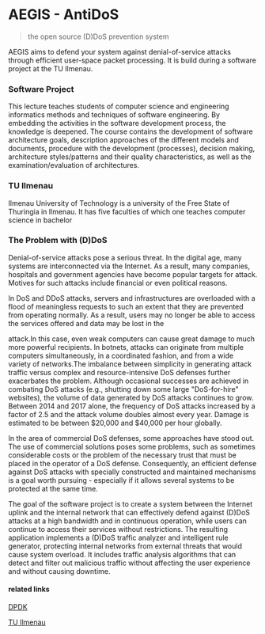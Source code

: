 # AEGIS - AntiDoS

> the open source (D)DoS prevention system

AEGIS aims to defend your system against denial-of-service attacks through efficient user-space packet processing. It is build during a software project at the TU Ilmenau.


### Software Project
This lecture teaches students of computer science and engineering informatics methods and techniques of software engineering. By embedding the activities in the software development process, the knowledge is deepened. The course contains the development of software architecture goals, description approaches of the different models and documents, procedure with the development (processes), decision making, architecture styles/patterns and their quality characteristics, as well as the examination/evaluation of architectures.

### TU Ilmenau
Ilmenau University of Technology is a university of the Free State of Thuringia in Ilmenau. It has five faculties of which one teaches computer science in bachelor

### The Problem with (D)DoS
Denial-of-service attacks pose a serious threat.
In the digital age, many systems are interconnected via the Internet. As a result, many companies, hospitals and government agencies have become popular targets for attack. Motives for such attacks include financial or even political reasons.

In DoS and DDoS attacks, servers and infrastructures are overloaded with a flood of meaningless requests to such an extent that they are prevented from operating normally. As a result, users may no longer be able to access the services offered and data may be lost in the

attack.In this case, even weak computers can cause great damage to much more powerful recipients. In botnets, attacks can originate from multiple computers simultaneously, in a coordinated fashion, and from a wide variety of networks.The imbalance between simplicity in generating attack traffic versus complex and resource-intensive DoS defenses further exacerbates the problem. Although occasional successes are achieved in combating DoS attacks (e.g., shutting down some large "DoS-for-hire" websites), the volume of data generated by DoS attacks continues to grow. Between 2014 and 2017 alone, the frequency of DoS attacks increased by a factor of 2.5 and the attack volume doubles almost every year. Damage is estimated to be between $20,000 and $40,000 per hour globally.

In the area of commercial DoS defenses, some approaches have stood out. The use of commercial solutions poses some problems, such as sometimes considerable costs or the problem of the necessary trust that must be placed in the operator of a DoS defense. Consequently, an efficient defense against DoS attacks with specially constructed and maintained mechanisms is a goal worth pursuing - especially if it allows several systems to be protected at the same time.

The goal of the software project is to create a system between the Internet uplink and the internal network that can effectively defend against (D)DoS attacks at a high bandwidth and in continuous operation, while users can continue to access their services without restrictions. The resulting application implements a (D)DoS traffic analyzer and intelligent rule generator, protecting internal networks from external threats that would cause system overload. It includes traffic analysis algorithms that can detect and filter out malicious traffic without affecting the user experience and without causing downtime.



#### related links
[DPDK](https://www.dpdk.org/)

[TU Ilmenau](www.tu-ilmenau.de)
